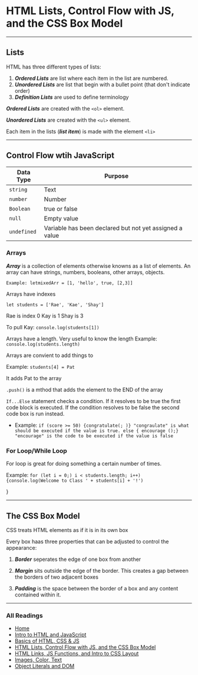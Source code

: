 # HTML Lists, Control Flow with JS, and the CSS Box Model

***

## Lists

HTML has three different types of lists:

1. ***Ordered Lists*** are list where each item in the list are numbered.
2. ***Unordered Lists*** are list that begin with a bullet point (that don't indicate order)
3. ***Definition Lists*** are used to define terminology

***Ordered Lists*** are created with the `<ol>` element.

***Unordered Lists*** are created with the `<ul>` element.

Each item in the lists (***list item***) is made with the element `<li>`

***

## Control Flow wtih JavaScript

| Data Type | Purpose                                                  |
| --------- | ------------                                             |
| `string`  | Text                                                     |
| `number`  | Number                                                   |
| `Boolean` | true or false                                            |
| `null`     | Empty value                                             |
| `undefined` | Variable has been declared but not yet assigned a value|

### Arrays

***Array*** is a collection of elements otherwise knowns as a list of elements.
An array can have strings, numbers, booleans, other arrays, objects.

`Example: letmixedArr = [1, 'hello', true, [2,3]]`

Arrays have indexes

`let students = ['Rae', 'Kae', 'Shay']`

Rae is index 0 Kay is 1 Shay is 3

To pull Kay: `console.log(students[1])`

Arrays have a length. Very useful to know the length
Example: `console.log(students.length)`

Arrays are convient to add things to

Example: `students[4] = Pat`  

It adds Pat to the array

`.push()` is a mthod that adds the element to the END of the array

`If...Else` statement checks a condition. If it resolves to be true the first code block is executed. If the condition resolves to be false the second code box is run instead.

* Example: `if (score >= 50) {congratulate(; )} "congraulate" is what should be executed if the value is true. else { encourage ();} "encourage" is the code to be executed if the value is false`

### For Loop/While Loop

For loop is great for doing something a certain number of times.

Example: `for (let i = 0;) i < students.length; i++) {console.log(Welcome to Class ' + students[i] + '!')`

}
***

## The CSS Box Model

CSS treats HTML elements as if it is in its own box

Every box haas three properties that can be adjusted to control the appearance:

1. ***Border*** seperates the edge of one box from another

2. ***Margin*** sits outside the edge of the border. This creates a gap between the borders of two adjacent boxes

3. ***Padding*** is the space between the border of a box and any content contained within it.

***

### All Readings

* [Home](README.md)
* [Intro to HTML and JavaScript](class-01.md)
* [Basics of HTML, CSS & JS](class-02.md)
* [HTML Lists, Control Flow with JS, and the CSS Box Model](class-03.md)
* [HTML Links, JS Functions, and Intro to CSS Layout](class-04.md)
* [Images, Color, Text](class-05.md)
* [Object Literals and DOM](class-06.md)

